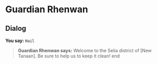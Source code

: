 # Guardian Rhenwan
## Dialog

**You say:** `Hail`



>**Guardian Rhenwan says:** Welcome to the Selia district of [New Tanaan].  Be sure to help us to keep it clean!
end
